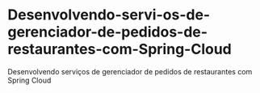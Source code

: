 # Desenvolvendo-servi-os-de-gerenciador-de-pedidos-de-restaurantes-com-Spring-Cloud
Desenvolvendo serviços de gerenciador de pedidos de restaurantes com Spring Cloud
